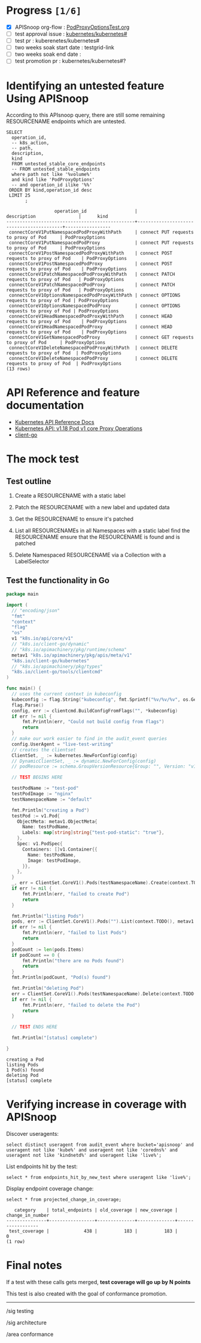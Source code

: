 
# Progress <code>[1/6]</code>

-   [X] APISnoop org-flow : [PodProxyOptionsTest.org](https://github.com/cncf/apisnoop/blob/master/tickets/k8s/PodProxyOptionsTest.org)
-   [ ] test approval issue : [kubernetes/kubernetes#](https://github.com/kubernetes/kubernetes/issues/)
-   [ ] test pr : kuberenetes/kubernetes#
-   [ ] two weeks soak start date : testgrid-link
-   [ ] two weeks soak end date :
-   [ ] test promotion pr : kubernetes/kubernetes#?

# Identifying an untested feature Using APISnoop

According to this APIsnoop query, there are still some remaining RESOURCENAME endpoints which are untested.

```sql-mode
SELECT
  operation_id,
  -- k8s_action,
  -- path,
  description,
  kind
  FROM untested_stable_core_endpoints
  -- FROM untested_stable_endpoints
  where path not like '%volume%'
  and kind like 'PodProxyOptions'
  -- and operation_id ilike '%%'
 ORDER BY kind,operation_id desc
 LIMIT 25
       ;
```

```example
                  operation_id                  |               description                |      kind       
------------------------------------------------+------------------------------------------+-----------------
 connectCoreV1PutNamespacedPodProxyWithPath     | connect PUT requests to proxy of Pod     | PodProxyOptions
 connectCoreV1PutNamespacedPodProxy             | connect PUT requests to proxy of Pod     | PodProxyOptions
 connectCoreV1PostNamespacedPodProxyWithPath    | connect POST requests to proxy of Pod    | PodProxyOptions
 connectCoreV1PostNamespacedPodProxy            | connect POST requests to proxy of Pod    | PodProxyOptions
 connectCoreV1PatchNamespacedPodProxyWithPath   | connect PATCH requests to proxy of Pod   | PodProxyOptions
 connectCoreV1PatchNamespacedPodProxy           | connect PATCH requests to proxy of Pod   | PodProxyOptions
 connectCoreV1OptionsNamespacedPodProxyWithPath | connect OPTIONS requests to proxy of Pod | PodProxyOptions
 connectCoreV1OptionsNamespacedPodProxy         | connect OPTIONS requests to proxy of Pod | PodProxyOptions
 connectCoreV1HeadNamespacedPodProxyWithPath    | connect HEAD requests to proxy of Pod    | PodProxyOptions
 connectCoreV1HeadNamespacedPodProxy            | connect HEAD requests to proxy of Pod    | PodProxyOptions
 connectCoreV1GetNamespacedPodProxy             | connect GET requests to proxy of Pod     | PodProxyOptions
 connectCoreV1DeleteNamespacedPodProxyWithPath  | connect DELETE requests to proxy of Pod  | PodProxyOptions
 connectCoreV1DeleteNamespacedPodProxy          | connect DELETE requests to proxy of Pod  | PodProxyOptions
(13 rows)

```

# API Reference and feature documentation

-   [Kubernetes API Reference Docs](https://kubernetes.io/docs/reference/kubernetes-api/)
-   [Kubernetes API: v1.18 Pod v1 core Proxy Operations](https://kubernetes.io/docs/reference/generated/kubernetes-api/v1.18/#-strong-proxy-operations-pod-v1-core-strong-)
-   [client-go](https://github.com/kubernetes/client-go/blob/master/kubernetes/typed)

# The mock test

## Test outline

1.  Create a RESOURCENAME with a static label

2.  Patch the RESOURCENAME with a new label and updated data

3.  Get the RESOURCENAME to ensure it's patched

4.  List all RESOURCENAMEs in all Namespaces with a static label find the RESOURCENAME ensure that the RESOURCENAME is found and is patched

5.  Delete Namespaced RESOURCENAME via a Collection with a LabelSelector

## Test the functionality in Go

```go
package main

import (
  // "encoding/json"
  "fmt"
  "context"
  "flag"
  "os"
  v1 "k8s.io/api/core/v1"
  // "k8s.io/client-go/dynamic"
  // "k8s.io/apimachinery/pkg/runtime/schema"
  metav1 "k8s.io/apimachinery/pkg/apis/meta/v1"
  "k8s.io/client-go/kubernetes"
  // "k8s.io/apimachinery/pkg/types"
  "k8s.io/client-go/tools/clientcmd"
)

func main() {
  // uses the current context in kubeconfig
  kubeconfig := flag.String("kubeconfig", fmt.Sprintf("%v/%v/%v", os.Getenv("HOME"), ".kube", "config"), "(optional) absolute path to the kubeconfig file")
  flag.Parse()
  config, err := clientcmd.BuildConfigFromFlags("", *kubeconfig)
  if err != nil {
      fmt.Println(err, "Could not build config from flags")
      return
  }
  // make our work easier to find in the audit_event queries
  config.UserAgent = "live-test-writing"
  // creates the clientset
  ClientSet, _ := kubernetes.NewForConfig(config)
  // DynamicClientSet, _ := dynamic.NewForConfig(config)
  // podResource := schema.GroupVersionResource{Group: "", Version: "v1", Resource: "pods"}

  // TEST BEGINS HERE

  testPodName := "test-pod"
  testPodImage := "nginx"
  testNamespaceName := "default"

  fmt.Println("creating a Pod")
  testPod := v1.Pod{
    ObjectMeta: metav1.ObjectMeta{
      Name: testPodName,
      Labels: map[string]string{"test-pod-static": "true"},
    },
    Spec: v1.PodSpec{
      Containers: []v1.Container{{
        Name: testPodName,
        Image: testPodImage,
      }},
    },
  }
  _, err = ClientSet.CoreV1().Pods(testNamespaceName).Create(context.TODO(), &testPod, metav1.CreateOptions{})
  if err != nil {
      fmt.Println(err, "failed to create Pod")
      return
  }

  fmt.Println("listing Pods")
  pods, err := ClientSet.CoreV1().Pods("").List(context.TODO(), metav1.ListOptions{LabelSelector: "test-pod-static=true"})
  if err != nil {
      fmt.Println(err, "failed to list Pods")
      return
  }
  podCount := len(pods.Items)
  if podCount == 0 {
      fmt.Println("there are no Pods found")
      return
  }
  fmt.Println(podCount, "Pod(s) found")

  fmt.Println("deleting Pod")
  err = ClientSet.CoreV1().Pods(testNamespaceName).Delete(context.TODO(), testPodName, metav1.DeleteOptions{})
  if err != nil {
      fmt.Println(err, "failed to delete the Pod")
      return
  }

  // TEST ENDS HERE

  fmt.Println("[status] complete")

}
```

    creating a Pod
    listing Pods
    1 Pod(s) found
    deleting Pod
    [status] complete

# Verifying increase in coverage with APISnoop

Discover useragents:

```sql-mode
select distinct useragent from audit_event where bucket='apisnoop' and useragent not like 'kube%' and useragent not like 'coredns%' and useragent not like 'kindnetd%' and useragent like 'live%';
```

List endpoints hit by the test:

```sql-mode
select * from endpoints_hit_by_new_test where useragent like 'live%';
```

Display endpoint coverage change:

```sql-mode
select * from projected_change_in_coverage;
```

```example
   category    | total_endpoints | old_coverage | new_coverage | change_in_number
---------------+-----------------+--------------+--------------+------------------
 test_coverage |             438 |          183 |          183 |                0
(1 row)

```

# Final notes

If a test with these calls gets merged, ****test coverage will go up by N points****

This test is also created with the goal of conformance promotion.

---

/sig testing

/sig architecture

/area conformance
